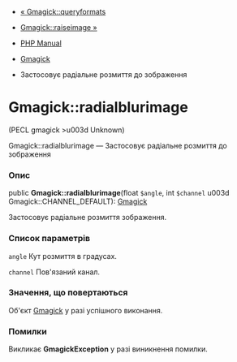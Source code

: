 - [« Gmagick::queryformats](gmagick.queryformats.md)
- [Gmagick::raiseimage »](gmagick.raiseimage.md)

- [PHP Manual](index.md)
- [Gmagick](class.gmagick.md)
- Застосовує радіальне розмиття до зображення

# Gmagick::radialblurimage

(PECL gmagick \>u003d Unknown)

Gmagick::radialblurimage — Застосовує радіальне розмиття до зображення

### Опис

public **Gmagick::radialblurimage**(float `$angle`, int `$channel` u003d
Gmagick::CHANNEL_DEFAULT): [Gmagick](class.gmagick.md)

Застосовує радіальне розмиття зображення.

### Список параметрів

`angle`
Кут розмиття в градусах.

`channel`
Пов'язаний канал.

### Значення, що повертаються

Об'єкт [Gmagick](class.gmagick.md) у разі успішного виконання.

### Помилки

Викликає **GmagickException** у разі виникнення помилки.
